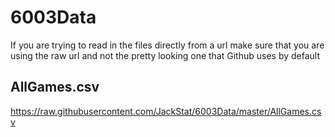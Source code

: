 # 6003Data
If you are trying to read in the files directly from a url make sure that you are using the raw url and not the pretty looking one that Github uses by default

## AllGames.csv
https://raw.githubusercontent.com/JackStat/6003Data/master/AllGames.csv


